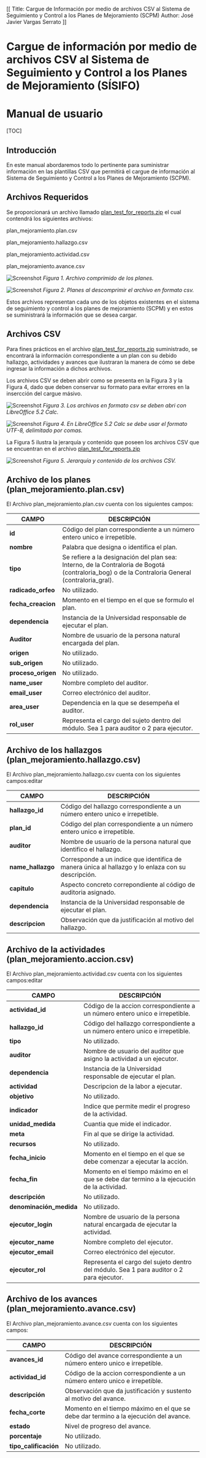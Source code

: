 [[
Title: Cargue de Información por medio de archivos CSV al Sistema de Seguimiento y Control a los Planes de Mejoramiento (SCPM)
Author: José Javier Vargas Serrato
]]

Cargue de información por medio de archivos CSV al Sistema de Seguimiento y Control a los Planes de Mejoramiento (SÍSIFO)
===================================================================

Manual de usuario
============================

[TOC]

Introducción
--------------------------------
En este manual abordaremos todo lo pertinente para suministrar información  en las plantillas CSV que permitirá el cargue de información al Sistema de Seguimiento y Control a los Planes de Mejoramiento (SCPM).

Archivos Requeridos
----------------------------
Se proporcionará un archivo  llamado [plan_test_for_reports.zip](../data/plan_test_for_reports.zip) el cual contendrá los siguientes archivos:

plan_mejoramiento.plan.csv

plan_mejoramiento.hallazgo.csv

plan_mejoramiento.actividad.csv

plan_mejoramiento.avance.csv


![Screenshot](../img/archivos_requeridos_1.png)
*Figura 1. Archivo comprimido de los planes.*


![Screenshot](../img/archivos_requeridos_2.png)
*Figura 2. Planes al descomprimir el archivo en formato csv.*

Estos archivos representan cada uno de los objetos existentes en el  sistema de seguimiento y control a los planes de mejoramiento (SCPM) y en estos se suministrará la información que se desea cargar.

Archivos CSV
----------------------------
Para fines prácticos en el archivo [plan_test_for_reports.zip](../data/plan_test_for_reports.zip) 
suministrado, se encontrará la información correspondiente  a un plan con su debido hallazgo, actividades y avances que ilustraran la manera de cómo se debe ingresar la información a dichos archivos.

Los archivos CSV se deben abrir como se presenta en la Figura 3 y la Figura 4, dado que deben conservar su formato para evitar errores en la insercción del cargue másivo.

![Screenshot](../img/ejemplo_1.png)
*Figura 3. Los archivos en formato csv se deben abri con LibreOffice 5.2 Calc.*

![Screenshot](../img/ejemplo_2.png)
*Figura 4. En LibreOffice 5.2 Calc se debe usar el formato UTF-8, delimitado por comas.*

La Figura 5 ilustra la jerarquía  y contenido que poseen los archivos CSV que se encuentran en el archivo [plan_test_for_reports.zip](../data/plan_test_for_reports.zip)

![Screenshot](../img/ejemplo_3.png)
*Figura 5. Jerarquía  y contenido de los archivos CSV.*

Archivo de los planes (plan_mejoramiento.plan.csv)
----------------------------

El Archivo plan_mejoramiento.plan.csv cuenta con los siguientes campos:

| CAMPO | DESCRIPCIÓN |
|--------|--------|
|     **id**   |  Código del plan correspondiente a un número entero unico e irrepetible.   |
|     **nombre**   |   Palabra que designa o identifica el plan.    |
|     **tipo**   |   Se refiere a la designación del plan sea: Interno, de la Contraloria de Bogotá (contraloria_bog) o de la Contraloria General (contraloria_gral).   |
|     **radicado_orfeo**   |   No utilizado.    |
|     **fecha_creacion**   |   Momento en el tiempo en el que se formulo el plan.     |
|     **dependencia**   |   Instancia de la Universidad responsable de ejecutar el plan.     |
|     **Auditor**   |   Nombre de usuario de la persona natural encargada del plan.     |
|     **origen**   |   No utilizado.     |
|     **sub_origen**   |   No utilizado.    |
|     **proceso_origen**   |   No utilizado.     |
|     **name_user**   |   Nombre completo del auditor.     |
|     **email_user**   |   Correo electrónico del auditor.     |
|     **area_user**   |   Dependencia en la que se desempeña el auditor.     |
|     **rol_user**   |   Representa el cargo del sujeto dentro del módulo. Sea 1 para auditor o 2 para ejecutor.    |

Archivo de los hallazgos (plan_mejoramiento.hallazgo.csv)
----------------------------

El Archivo plan_mejoramiento.hallazgo.csv cuenta con los siguientes campos:editar

| CAMPO | DESCRIPCIÓN |
|--------|--------|
|     **hallazgo_id**   |  Código del hallazgo correspondiente a un número entero unico e irrepetible.   |
|     **plan_id**   |  Código del plan correspondiente a un número entero unico e irrepetible.   |
|     **auditor**   |   Nombre de usuario de la persona natural que identifico el hallazgo.     |
|     **name_hallazgo**   |   Corresponde a un indice que identifica de manera única al hallazgo y lo enlaza con su descripción.    |
|     **capitulo**   |   Aspecto concreto correpondiente al código de auditoria asignado.    |
|     **dependencia**   |   Instancia de la Universidad responsable de ejecutar el plan.     |
|     **descripcion**   |   Observación que da justificación al motivo del hallazgo.     |


Archivo de la actividades (plan_mejoramiento.accion.csv)
----------------------------

El Archivo plan_mejoramiento.actividad.csv cuenta con los siguientes campos:editar

| CAMPO | DESCRIPCIÓN |
|--------|--------|
|     **actividad_id**   |  Código de la accion correspondiente a un número entero unico e irrepetible.   |
|     **hallazgo_id**   |  Código del hallazgo correspondiente a un número entero unico e irrepetible.   |
|     **tipo**   |   No utilizado.    |
|     **auditor**   |   Nombre de usuario del auditor que asigno la actividad a un ejecutor.     |
|     **dependencia**   |   Instancia de la Universidad responsable de ejecutar el plan.     |
|     **actividad**   |   Descripcion de la labor a ejecutar.     |
|     **objetivo**   |   No utilizado.    |
|     **indicador**   |   Indice que permite medir el progreso de la actividad.     |
|     **unidad_medida**   |   Cuantia que mide el indicador.    |
|     **meta**   |   Fin al que se dirige la actividad.    |
|     **recursos**   |   No utilizado.     |
|     **fecha_inicio**   |   Momento en el tiempo en el que se debe comenzar	 a ejecutar la acción.     |
|     **fecha_fin**   |   Momento en el tiempo máximo en el que se debe dar termino a la ejecución de la actividad.     |
|     **descripción**   |   No utilizado.     |
|     **denominación_medida**   |   No utilizado.     |
|     **ejecutor_login**   |   Nombre de usuario de la persona natural encargada de ejecutar la actividad.     |
|     **ejecutor_name**   |   Nombre completo del ejecutor.    |
|     **ejecutor_email**   |   Correo electrónico del ejecutor.     |
|     **ejecutor_rol**   |   Representa el cargo del sujeto dentro del módulo. Sea 1 para auditor o 2 para ejecutor.     |

Archivo de los avances (plan_mejoramiento.avance.csv)
----------------------------

El Archivo plan_mejoramiento.avance.csv cuenta con los siguientes campos:

| CAMPO | DESCRIPCIÓN |
|--------|--------|
|     **avances_id**   |  Código del avance correspondiente a un número entero unico e irrepetible.   |
|     **actividad_id**   |  Código de la accion correspondiente a un número entero unico e irrepetible.   |
|     **descripción**   |   Observación que da justificación y sustento al motivo del avance.    |
|     **fecha_corte**   |   Momento en el tiempo máximo en el que se debe dar termino a la ejecución del avance.     |
|     **estado**   |   Nivel de progreso del avance.     |
|     **porcentaje**   |   No utilizado.     |
|     **tipo_calificación**   |   No utilizado.     |

